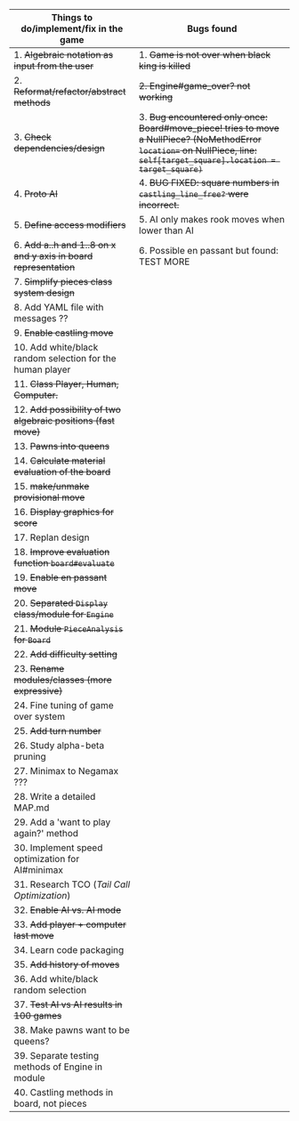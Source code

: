 | Things to do/implement/fix in the game | Bugs found |
| ---------------------------------------|--------------------------------- |
| 1. ~~Algebraic notation as input from the user~~ | 1. ~~Game is not over when black king is killed~~
| 2. ~~Reformat/refactor/abstract methods~~ | ~~2. Engine#game_over? not working~~
| 3. ~~Check dependencies/design~~ | 3. ~~Bug encountered only once: Board#move_piece! tries to move a NullPiece? (NoMethodError `location=` on NullPiece, line: `self[target_square].location = target_square)`~~
| 4. ~~Proto AI~~ | 4. ~~BUG FIXED: square numbers in `castling_line_free?` were incorrect.~~
| 5. ~~Define access modifiers~~ | 5. AI only makes rook moves when lower than AI
| 6. ~~Add a..h and 1..8 on x and y axis in board representation~~ | 6. Possible en passant but found: TEST MORE
| 7. ~~Simplify pieces class system design~~ |
| 8. Add YAML file with messages ?? |
| 9. ~~Enable castling move~~ |
| 10. Add white/black random selection for the human player |
| 11. ~~Class Player, Human, Computer.~~ |
| 12. ~~Add possibility of two algebraic positions (fast move)~~ |
| 13. ~~Pawns into queens~~ |
| 14. ~~Calculate material evaluation of the board~~ |
| 15. ~~make/unmake provisional move~~ |
| 16. ~~Display graphics for score~~ |
| 17. Replan design |
| 18. ~~Improve evaluation function `board#evaluate`~~ |
| 19. ~~Enable en passant move~~ |
| 20. ~~Separated `Display` class/module for `Engine`~~ |
| 21. ~~Module `PieceAnalysis` for `Board`~~ |
| 22. ~~Add difficulty setting~~ |
| 23. ~~Rename modules/classes (more expressive)~~ |
| 24. Fine tuning of game over system |
| 25. ~~Add turn number~~ |
| 26. Study alpha-beta pruning |
| 27. Minimax to Negamax ??? |
| 28. Write a detailed MAP.md |
| 29. Add a 'want to play again?' method |
| 30. Implement speed optimization for AI#minimax |
| 31. Research TCO (_Tail Call Optimization_) |
| 32. ~~Enable AI vs. AI mode~~ |
| 33. ~~Add player + computer last move~~ |
| 34. Learn code packaging |
| 35. ~~Add history of moves~~ |
| 36. Add white/black random selection |
| 37. ~~Test AI vs AI results in 100 games~~ |
| 38. Make pawns want to be queens? |
| 39. Separate testing methods of Engine in module |
| 40. Castling methods in board, not pieces |
